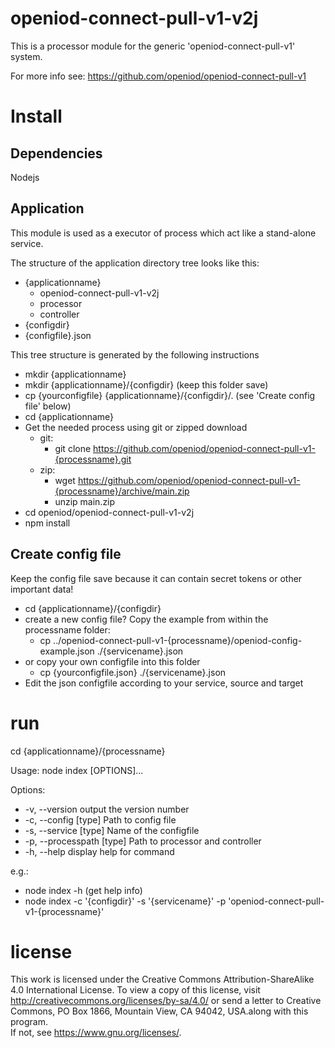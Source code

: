 # openiod-connect-pull-v1-v2j

This is a processor module for the generic 'openiod-connect-pull-v1' system.

For more info see: https://github.com/openiod/openiod-connect-pull-v1

# Install
## Dependencies
Nodejs
## Application
This module is used as a executor of process which act like a stand-alone service.

The structure of the application directory tree looks like this:

* {applicationname}
  * openiod-connect-pull-v1-v2j
  * processor
  * controller
 * {configdir}
  * {configfile}.json

This tree structure is generated by the following instructions
* mkdir {applicationname}
* mkdir {applicationname}/{configdir}  (keep this folder save)
* cp {yourconfigfile} {applicationname}/{configdir}/.  (see 'Create config file' below)
* cd {applicationname}
* Get the needed process using git or zipped download
  * git:
    * git clone https://github.com/openiod/openiod-connect-pull-v1-{processname}.git
  * zip:
    * wget https://github.com/openiod/openiod-connect-pull-v1-{processname}/archive/main.zip
    * unzip main.zip
* cd openiod/openiod-connect-pull-v1-v2j
* npm install


## Create config file
Keep the config file save because it can contain secret tokens or other important data!
* cd {applicationname}/{configdir}
* create a new config file? Copy the example from within the processname folder:
  * cp ../openiod-connect-pull-v1-{processname}/openiod-config-example.json ./{servicename}.json
* or copy your own configfile into this folder
  * cp {yourconfigfile.json} ./{servicename}.json   
* Edit the json configfile according to your service, source and target  
# run
cd {applicationname}/{processname}

Usage: node index [OPTIONS]...

Options:
*  -v, --version             output the version number
*  -c, --config [type]       Path to config file
*  -s, --service [type]      Name of the configfile
*  -p, --processpath [type]  Path to processor and controller
*  -h, --help                display help for command

e.g.:
* node index -h  (get help info)
* node index -c '{configdir}' -s '{servicename}' -p 'openiod-connect-pull-v1-{processname}'

# license
This work is licensed under the Creative Commons Attribution-ShareAlike 4.0 International License.
To view a copy of this license, visit http://creativecommons.org/licenses/by-sa/4.0/ or
send a letter to Creative Commons, PO Box 1866, Mountain View, CA 94042, USA.along with this program.  
If not, see <https://www.gnu.org/licenses/>.
